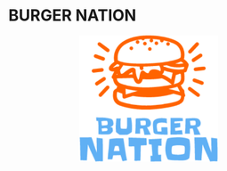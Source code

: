 # BURGER NATION 

<p align="center">
  <img src="./public/assets/img/burger.png" width="250"/>
</p>
